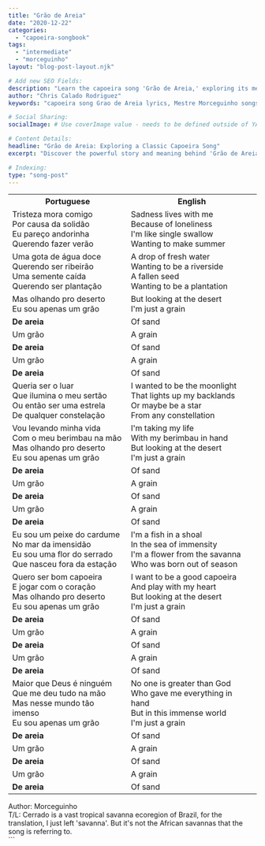 ```yaml
---
title: "Grão de Areia"
date: "2020-12-22"
categories:
  - "capoeira-songbook"
tags:
  - "intermediate"
  - "morceguinho"
layout: "blog-post-layout.njk"

# Add new SEO Fields:
description: "Learn the capoeira song 'Grão de Areia,' exploring its meaning, history, and connection to Mestre Morceguinho's teachings."
author: "Chris Calado Rodriguez"
keywords: "capoeira song Grao de Areia lyrics, Mestre Morceguinho songs, intermediate capoeira songs, capoeira songbook lyrics translation, capoeira music history, Brazilian martial arts music, capoeira call and response songs, traditional capoeira songs"

# Social Sharing:
socialImage: # Use coverImage value - needs to be defined outside of YAML

# Content Details:
headline: "Grão de Areia: Exploring a Classic Capoeira Song"
excerpt: "Discover the powerful story and meaning behind 'Grão de Areia', a captivating capoeira song often associated with Mestre Morceguinho."

# Indexing:
type: "song-post"
---
```



<table class="capoeira-table">
    <tr class="header-row">
        <th>Portuguese</th>
        <th>English</th>
    </tr>
    <tr>
        <td>Tristeza mora comigo<br>Por causa da solidão<br>Eu pareço andorinha<br>Querendo fazer verão</td>
        <td>Sadness lives with me<br>Because of loneliness<br>I'm like single swallow<br>Wanting to make summer</td>
    </tr>
    <tr>
        <td>Uma gota de água doce<br>Querendo ser ribeirão<br>Uma semente caída<br>Querendo ser plantação</td>
        <td>A drop of fresh water<br>Wanting to be a riverside<br>A fallen seed<br>Wanting to be a plantation</td>
    </tr>
    <tr>
        <td>Mas olhando pro deserto<br>Eu sou apenas um grão</td>
        <td>But looking at the desert<br>I'm just a grain</td>
    </tr>
    <tr>
        <td><b>De areia</b></td>
        <td>Of sand</td>
    </tr>
    <tr>
        <td>Um grão</td>
        <td>A grain</td>
    </tr>
    <tr>
        <td><b>De areia</b></td>
        <td>Of sand</td>
    </tr>
    <tr>
        <td>Um grão</td>
        <td>A grain</td>
    </tr>
    <tr>
        <td><b>De areia</b></td>
        <td>Of sand</td>
    </tr>
    <tr>
        <td>Queria ser o luar<br>Que ilumina o meu sertão<br>Ou então ser uma estrela<br>De qualquer constelação</td>
        <td>I wanted to be the moonlight<br>That lights up my backlands<br>Or maybe be a star<br>From any constellation</td>
    </tr>
    <tr>
        <td>Vou levando minha vida<br>Com o meu berimbau na mão<br>Mas olhando pro deserto<br>Eu sou apenas um grão</td>
        <td>I'm taking my life<br>With my berimbau in hand<br>But looking at the desert<br>I'm just a grain</td>
    </tr>
    <tr>
        <td><b>De areia</b></td>
        <td>Of sand</td>
    </tr>
    <tr>
        <td>Um grão</td>
        <td>A grain</td>
    </tr>
    <tr>
        <td><b>De areia</b></td>
        <td>Of sand</td>
    </tr>
    <tr>
        <td>Um grão</td>
        <td>A grain</td>
    </tr>
    <tr>
        <td><b>De areia</b></td>
        <td>Of sand</td>
    </tr>
    <tr>
        <td>Eu sou um peixe do cardume<br>No mar da imensidão<br>Eu sou uma flor do serrado<br>Que nasceu fora da estação</td>
        <td>I'm a fish in a shoal<br>In the sea of immensity<br>I'm a flower from the savanna<br>Who was born out of season</td>
    </tr>
    <tr>
        <td>Quero ser bom capoeira<br>E jogar com o coração<br>Mas olhando pro deserto<br>Eu sou apenas um grão</td>
        <td>I want to be a good capoeira<br>And play with my heart<br>But looking at the desert<br>I'm just a grain</td>
    </tr>
    <tr>
        <td><b>De areia</b></td>
        <td>Of sand</td>
    </tr>
    <tr>
        <td>Um grão</td>
        <td>A grain</td>
    </tr>
    <tr>
        <td><b>De areia</b></td>
        <td>Of sand</td>
    </tr>
    <tr>
        <td>Um grão</td>
        <td>A grain</td>
    </tr>
    <tr>
        <td><b>De areia</b></td>
        <td>Of sand</td>
    </tr>
    <tr>
        <td>Maior que Deus é ninguém<br>Que me deu tudo na mão<br>Mas nesse mundo tão imenso<br>Eu sou apenas um grão</td>
        <td>No one is greater than God<br>Who gave me everything in hand<br>But in this immense world<br>I'm just a grain</td>
    </tr>
    <tr>
        <td><b>De areia</b></td>
        <td>Of sand</td>
    </tr>
    <tr>
        <td>Um grão</td>
        <td>A grain</td>
    </tr>
    <tr>
        <td><b>De areia</b></td>
        <td>Of sand</td>
    </tr>
    <tr>
        <td>Um grão</td>
        <td>A grain</td>
    </tr>
    <tr>
        <td><b>De areia</b></td>
        <td>Of sand</td>
    </tr>
</table>
<figcaption>
Author: Morceguinho<br>
T/L: Cerrado is a vast tropical savanna ecoregion of Brazil, for the translation, I just left 'savanna'. But it's not the African savannas that the song is referring to.
</figcaption>
```